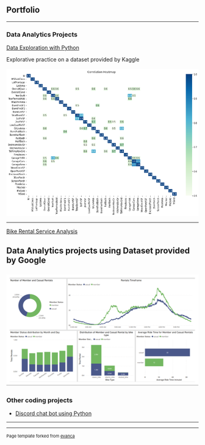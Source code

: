 ## Portfolio

---

### Data Analytics Projects

[Data Exploration with Python](/Projects/Projects.md)

Explorative practice on a dataset provided by Kaggle
<br><br>
<img src="Projects/output_27_0.png?raw=true"/>

---
[Bike Rental Service Analysis](/pdf/sample_presentation.pdf)

Data Analytics projects using Dataset provided by Google
<br><br>
<img src="Projects/PowerBiCycling.png?raw=true"/>
---


### Other coding projects

- [Discord chat bot using Python](https://discord.com/developers/applications/680058299571634219/information)

---




---
<p style="font-size:11px">Page template forked from <a href="https://github.com/evanca/quick-portfolio">evanca</a></p>
<!-- Remove above link if you don't want to attibute -->
